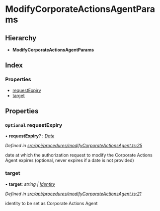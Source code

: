 # ModifyCorporateActionsAgentParams

## Hierarchy

* **ModifyCorporateActionsAgentParams**

## Index

### Properties

* [requestExpiry](modifycorporateactionsagentparams.md#optional-requestexpiry)
* [target](modifycorporateactionsagentparams.md#target)

## Properties

### `Optional` requestExpiry

• **requestExpiry**? : [_Date_](../enums/transactionargumenttype.md#date)

_Defined in_ [_src/api/procedures/modifyCorporateActionsAgent.ts:25_](https://github.com/PolymathNetwork/polymesh-sdk/blob/56921667/src/api/procedures/modifyCorporateActionsAgent.ts#L25)

date at which the authorization request to modify the Corporate Actions Agent expires \(optional, never expires if a date is not provided\)

### target

• **target**: _string \|_ [_Identity_](../classes/identity.md)

_Defined in_ [_src/api/procedures/modifyCorporateActionsAgent.ts:21_](https://github.com/PolymathNetwork/polymesh-sdk/blob/56921667/src/api/procedures/modifyCorporateActionsAgent.ts#L21)

identity to be set as Corporate Actions Agent

